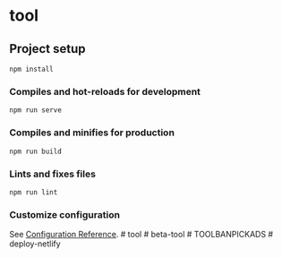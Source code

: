 # tool

## Project setup
```
npm install
```

### Compiles and hot-reloads for development
```
npm run serve
```

### Compiles and minifies for production
```
npm run build
```

### Lints and fixes files
```
npm run lint
```

### Customize configuration
See [Configuration Reference](https://cli.vuejs.org/config/).
#   t o o l  
 # beta-tool
#   T O O L B A N P I C K A D S  
 #   d e p l o y - n e t l i f y  
 